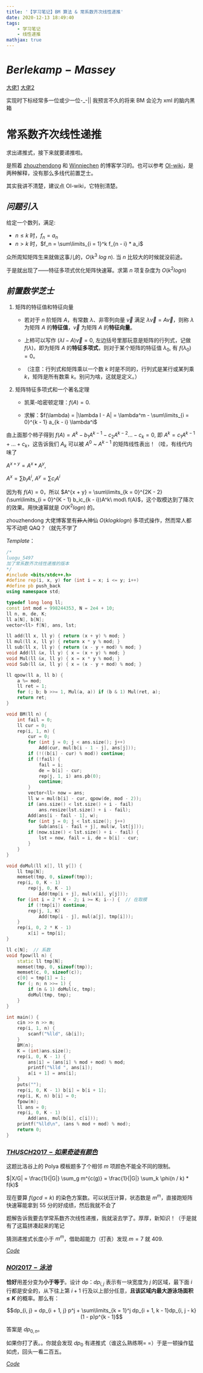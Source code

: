 ```yaml
---
title: '【学习笔记】BM 算法 & 常系数齐次线性递推'
date: 2020-12-13 18:49:40
tags: 
    - 学习笔记
    - 线性递推
mathjax: true
---
```


# $Berlekamp-Massey$

[大佬1](https://blog.csdn.net/hzj1054689699/article/details/90047110)  [大佬2](https://www.luogu.com.cn/blog/_post/234046)

实现时下标经常多一位或少一位-_-|| 我预言不久的将来 BM 会沦为 xml 的脑内黑箱

# 常系数齐次线性递推

求出递推式，接下来就要递推啦。

是照着 [zhouzhendong](https://www.cnblogs.com/zhouzhendong/p/Cayley-Hamilton.html) 和 [Winniechen](https://www.cnblogs.com/Winniechen/p/10246295.html) 的博客学习的。也可以参考 [OI-wiki](https://oi-wiki.org/math/linear-recurrence/)，是两种解释，没有那么多线代前置芝士。

其实我讲不清楚，建议点 OI-wiki，它特别清楚。

## $问题引入$

给定一个数列，满足:
* $n \leq k$ 时，$f_n = a_n$
* $n > k$ 时，$f_n = \sum\limits_{i = 1}^k f_{n - i} * a_i$

众所周知矩阵生来就做这事儿的，$O(k^3\ log\ n)$. 当 $n$ 比较大的时候就没前途。

于是就出现了——特征多项式优化矩阵快速幂。求第 $n$ 项复杂度为 $O(k^2 log n)$

## $前置数学芝士$

1. 矩阵的特征值和特征向量
    * 若对于 $n$ 阶矩阵 $A$，有常数 $\lambda$、非零列向量 $\vec{v}$ 满足 $\lambda \vec{v} = A \vec{v}$，则称 $\lambda$ 为矩阵 $A$ 的**特征值**，$\vec{v}$ 为矩阵 $A$ 的**特征向量**。

    * 上柿可以写作 $(\lambda I - A)\vec{v} = 0$, 左边括号里那玩意是矩阵的行列式，记做 $f(\lambda)$，即为矩阵 $A$ 的**特征多项式**，则对于某个矩阵的特征值 $\lambda_0$, 有 $f(\lambda_0) = 0$。

    * （注意：行列式和矩阵乘以一个数 $k$ 时是不同的，行列式是某行或某列乘 $k$，矩阵是所有数乘 $k$。别问为啥，这就是定义。）

2. 矩阵特征多项式和一个著名定理
    * 凯莱-哈密顿定理：$f(A) = 0$.

    * 求解：$f(\lambda) = |\lambda I - A| = \lambda^m - \sum\limits_{i = 0}^{k - 1} a_{k - i} \lambda^i$

由上面那个柿子得到 $f(A) = A^k - b_1A^{k - 1} - c_2A^{k - 2}  ... - c_k = 0$, 即 $A^k = c_1A^{k - 1} + ... + c_k$，这告诉我们 $A_k$ 可以被 $A^0$ ~ $A^{k - 1}$ 的矩阵线性表出！（哇，有线代内味了

$A^{x + y} = A^x * A^y$,

$A^x = \sum b_i A^i$, $A^y = \sum c_i A^i$

因为有 $f(A) = 0$，所以 $A^{x + y} = \sum\limits_{k = 0}^{2K - 2} (\sum\limits_{i = 0}^{K - 1} b_ic_{k - i})A^k\ mod\ f(A)$，这个取模达到了降次的效果。用快速幂就是 $O(K^2 logn)$ 的。

zhouzhendong 大佬博客里有~~非人~~神仙 $O(klogklogn)$ 多项式操作，然而常人都写不动吧 QAQ？（就先不学了

$Template$：
``` c++
/*
luogu_5497
加了常系数齐次线性递推的版本
*/
#include <bits/stdc++.h>
#define rep(i, x, y) for (int i = x; i <= y; i++)
#define pb push_back
using namespace std;

typedef long long ll;
const int mod = 998244353, N = 2e4 + 10;
ll n, m, de, K;
ll a[N], b[N];
vector<ll> f[N], ans, lst;

ll add(ll x, ll y) { return (x + y) % mod; }
ll mul(ll x, ll y) { return x * y % mod; }
ll sub(ll x, ll y) { return (x - y + mod) % mod; }
void Add(ll &x, ll y) { x = (x + y) % mod; }
void Mul(ll &x, ll y) { x = x * y % mod; }
void Sub(ll &x, ll y) { x = (x - y + mod) % mod; }

ll qpow(ll a, ll b) {
    a %= mod;
    ll ret = 1;
    for (; b; b >>= 1, Mul(a, a)) if (b & 1) Mul(ret, a);
    return ret;
}

void BM(ll n) {
    int fail = 0;
    ll cur = 0;
    rep(i, 1, n) {
        cur = 0;
        for (int j = 0; j < ans.size(); j++)
            Add(cur, mul(b[i - 1 - j], ans[j]));
        if (!((b[i] - cur) % mod)) continue;
        if (!fail) {
            fail = i;
            de = b[i] - cur;
            rep(j, 1, i) ans.pb(0);
            continue;
        }
        vector<ll> now = ans;
        ll w = mul(b[i] - cur, qpow(de, mod - 2));
        if (ans.size() < lst.size() + i - fail)
            ans.resize(lst.size() + i - fail);
        Add(ans[i - fail - 1], w);
        for (int j = 0; j < lst.size(); j++)
            Sub(ans[i - fail + j], mul(w, lst[j]));
        if (now.size() < lst.size() + i - fail) {
            lst = now, fail = i, de = b[i] - cur;
        }
    }
}

void doMul(ll x[], ll y[]) {
    ll tmp[N];
    memset(tmp, 0, sizeof(tmp));
    rep(i, 0, K - 1)
        rep(j, 0, K - 1)
            Add(tmp[i + j], mul(x[i], y[j]));
    for (int i = 2 * K - 2; i >= K; i--) {  // 在取模
        if (!tmp[i]) continue;
        rep(j, 1, K)
            Add(tmp[i - j], mul(a[j], tmp[i]));
    }
    rep(i, 0, 2 * K - 1)
        x[i] = tmp[i];
}

ll c[N];  // 系数
void fpow(ll n) {
    static ll tmp[N];
    memset(tmp, 0, sizeof(tmp));
    memset(c, 0, sizeof(c));
    c[0] = tmp[1] = 1;
    for (; n; n >>= 1) {
        if (n & 1) doMul(c, tmp);
        doMul(tmp, tmp);
    }
}

int main() {
    cin >> n >> m;
    rep(i, 1, n) {
        scanf("%lld", &b[i]);
    }
    BM(n);
    K = (int)ans.size();
    rep(i, 0, K - 1) {
        ans[i] = (ans[i] % mod + mod) % mod;
        printf("%lld ", ans[i]);
        a[i + 1] = ans[i];
    }
    puts("");
    rep(i, 0, K - 1) b[i] = b[i + 1];
    rep(i, K, n) b[i] = 0;
    fpow(m);
    ll ans = 0;
    rep(i, 0, K - 1)
        Add(ans, mul(b[i], c[i]));
    printf("%lld\n", (ans % mod + mod) % mod);
    return 0;
}
```

### [$THUSCH2017-如果奇迹有颜色$](https://loj.ac/p/2981)

这题比洛谷上的 Polya 模板题多了个相邻 $m$ 项颜色不能全不同的限制。

$|X/G| = \frac{1}{|G|} \sum_g m^{c(g)} = \frac{1}{|G|} \sum_k \phi(n / k) * f(k)$

现在要算 $f(gcd = k)$ 的染色方案数。可以状压计算，状态数是 $m^{m}$，直接跑矩阵快速幂能拿到 $55$ 分的好成绩，然后我就不会了

题解告诉我要去学常系数齐次线性递推，我就滚去学了。厚厚，新知识！（于是就有了这篇拼凑起来的笔记

猜测递推式长度小于 $m^{m}$，借助超能力（打表）发现 $m = 7$ 就 $409$.

[$Code$](https://loj.ac/s/1012066)

### [$NOI2017-泳池$](https://uoj.ac/problem/316)

**恰好**用差分变为**小于等于**。设计 dp：$dp_{i, j}$ 表示有一块宽度为 $j$ 的区域，最下面 $i$ 行都是安全的，从下往上第 $i + 1$ 行及以上部分任意，**且该区域内最大游泳场面积 $\leq K$** 的概率。那么有：

$$dp_{i, j} = dp_{i + 1, j} p^j + \sum\limits_{k = 1}^j dp_{i + 1, k - 1}dp_{i, j - k}(1 - p)p^{k - 1}$$

答案是 $dp_{0, n}$。

如果你打了表。。你就会发现 $dp_0$ 有递推式（谁这么熟练啊= =）于是一顿操作猛如虎，回头一看二百五。

[$Code$](https://uoj.ac/submission/452703)
